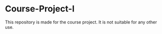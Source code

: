 # Course-Project-I
This repository is made for the course project. It is not suitable for any other use.
